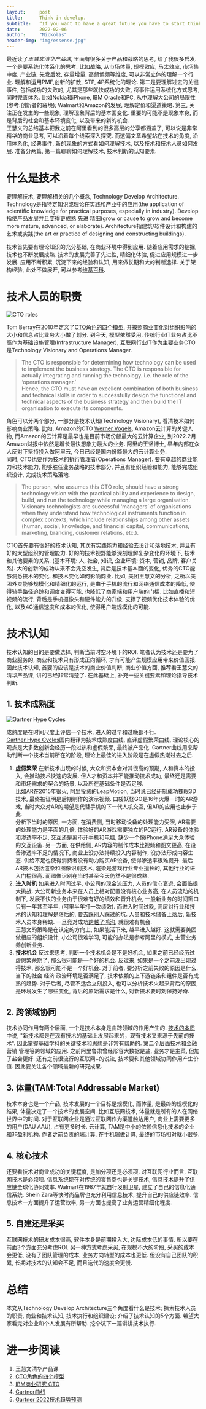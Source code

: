 ```yaml
---
layout:     post
title:      Think in develop.
subtitle:   “If you want to have a great future you have to start thinking about it in the present, because when the future's here you won't have the time” -- Nathan Myhrvold
date:       2022-02-06
author:     "Nickolas"
header-img: "img/essense.jpg"
---
```

最近读了*王慧文清华产品课*, 里面有很多关于产品和战略的思考, 给了我很多启发. 一个是要系统化体系化的思考. 比如战略, 从市场体量, 规模效应, 马太效应, 市场集中度, 产业链, 先发后发, 存量增量, 高频低频等维度, 可以非常立体的理解一个行业. 理解和运用PMF,创新的扩散, STP, 4P系统化的理论. 第二是要理解过去的关键事件, 包括成功的失败的, 尤其是那些就快成功的失败, 将事件运用系统化方式思考, 同时完善体系. 比如Nokia和iPhone, IBM Oracle和PC, 从中理解大公司的局限性(参考:创新者的窘境); Walmart和Amazon的发展, 理解定价和渠道策略. 第三, 关注正在发生的一些现象, 理解现象背后的基本面变化. 重要的可能不是现象本身, 而是背后的社会和基本环境变化, 以及带来的新的机会.  
王慧文的总结基本把我之前在阿里看到的很多高层的分享都涵盖了, 可以说是非常精华的商业思考, 可以沿着每个线索深入探究. 而这偏文章希望站在技术的角度, 沿用体系化, 经典事件, 新的现象的方式看如何理解技术, 以及技术和技术人员如何发展. 准备分两篇, 第一篇聊聊如何理解技术, 技术判断的认知要素.
# 什么是技术
要理解技术, 要理解相关的几个概念, Technology Develop Architecture. Technology是指特定知识或理论在实践和产业中的应用(the application of scientific knowledge for practical purposes, especially in industry). Develop指使产品发展并且变得更成熟 先进 精细(grow or cause to grow and become more mature, advanced, or elaborate).  Architecture指建筑/软件设计和构建的艺术或实践(the art or practice of designing and constructing buildings).

技术首先要有理论知识的充分基础, 在商业环境中得到应用. 随着应用需求的挖掘, 技术也不断发展成熟. 技术的发展完善了先进性, 精细化体验, 促进应用规模进一步发展. 应用不断积累, 沉淀下来的经验和认知, 用来做长期和大的判断选择. 关于架构经验, 此处不做展开, 可以参考[维基百科](https://en.wikipedia.org/wiki/Software_architecture#:~:text=Software%20architecture%20refers%20to%20the,of%20both%20elements%20and%20relations).
# 技术人员的职责
![CTO roles](http://nickolashu.github.io/img/cto-roles.png)  

Tom Berray在2010年定义了[CTO角色的四个模型](http://www.brixtonspa.com/Career/The_Role_of_the_CTO_4Models.pdf), 并按照商业变化对组织影响的大小和信息占比业务大小做了划分. 到今天, 模型依然受用, 传统行业IT业务占比不高作为基础设施管理(Infrastructure Manager), 互联网行业IT作为主要业务CTO是Technology Visionary and Operations Manager.

> The CTO is responsible for determining how technology can be used to implement the business strategy. The CTO is responsible for actually integrating and running the technology.  i.e. the role of the ‘operations manager.’  
> Hence, the CTO must have an excellent combination of both business and technical skills in order to successfully design the functional and technical aspects of the business strategy and then build the IT organisation to execute its components.

角色可以分两个部分, 一部分是技术认知(Technology Visionary), 看清技术如何影响商业策略. 比如, Amazon的CTO [Werner Vogels](https://www.allthingsdistributed.com/about.html), Amazon云计算的关键人物, 而Amazon的云计算是最早也是目前市场份额最大的云计算企业, 到2022.2月Amazon财报中依然是增长最快想象力最大的业务. 阿里的王坚博士, 早年内部在众人反对下坚持投入做阿里云, 今日已经是国内份额最大的云计算业务.  
同时, CTO也要作为技术的执行管理者(Operations Manager). 要有卓越的商业能力和技术能力, 能够胜任业务战略的技术部分, 并且有组织经验和能力, 能够完成组织设计, 完成技术策略落地.

>   The person, who assumes this CTO role, should have a strong technology vision with the practical ability and experience to design, build, and run the technology while managing a large organisation.   
>   Visionary technologists are successful ‘managers’ of organisations when they understand how technological instruments function in complex contexts, which include relationships among other assets (human, social, knowledge, and financial capital, communications, marketing, branding, customer relations, etc.).  

CTO首先要有很好的技术认知, 其次有实践能力和经验去设计和落地技术, 并且有好的大型组织的管理能力. 好的的技术视野能够深刻理解复杂变化的环境下, 技术和其他要素的关系. (基本环境: 人, 社会, 知识, 企业环境: 资本, 营销, 品牌, 客户关系). 大的创新的成功从来不会凭空发生, 背后是技术基本面的变化, 优秀的CTO能够洞悉技术的变化, 和技术变化如何影响商业. 比如, 美团王慧文的分析, 之所以美团外卖能够规模化和精细化的运行, 是由于手机的流行和网络通信成本的降低, 使得骑手路径追踪和调度变得可能, 也降低了商家端和用户端的门槛. 比如直播和短视频的流行, 背后是手机摄像头和硬件能力的升级, 支撑了视频优化技术体验的优化, 以及4G通信速度和成本的优化, 使得用户端规模化的可能.

# 技术认知
技术认知的目的是要做选择, 判断当前时空环境下的ROI. 笔者认为技术还是要为了商业服务的, 商业和技术只有形成正向循环, 才有可能产生规模应用带来价值回报. 因此技术认知, 首要的应该是技术的商业价值判断, 商业价值方面, 推荐看王慧文的清华产品课, 讲的已经非常清楚了. 在此基础上, 补充一些关键要素和理论指导技术判断. 
## 1. 技术成熟度
![Gartner Hype Cycles](https://www.gartner.com/resources/370100/370163/370163_0001.png)

成熟度是在时间尺度上评估一个技术, 进入的过早和过晚都不行.  
[Gartner Hype Cycles](https://www.gartner.com/en/documents/3887767/understanding-gartner-s-hype-cycles)国内翻译为技术成熟度曲线, 直译虚假繁荣曲线, 理论核心的观点是大多数创新会经历一段过热和虚假繁荣, 最终被产品化. Gartner曲线用来帮助判断一个技术当前所在的阶段, 理论上最佳的进入阶段是在虚假热潮过去之后.   
1) **虚假繁荣**
在新技术出现的时候, 大众和资本会对其很高的预期, 人和资本的投入, 会推动技术快速的发展. 但人才和资本并不能推动技术成功, 最终还是需要和市场需求的契合的场景, 以及所在基础条件是否足够.   
比如AR在2015年很火, 阿里投资的LeapMotion, 当时说已经研制成功裸眼3D技术, 最终被证明是后期制作的演示视频. 口袋妖怪GO是16年火爆一时的AR游戏, 当时大众对AR的期望是代替手机的下一代人机交互, 但AR的应用也止步于此.   
分析下当时的原因, 一方面, 在消费侧, 当时移动设备的处理能力受限, AR需要的处理能力是平面的几倍, 体验好的AR游戏需要独立的PC运行. AR设备的体验和渗透率不足, 交互还是离不开手机和电脑, 缺少一个像iPhone满足大众体验的交互设备. 另一方面, 在供给侧, AR内容的制作成本比视频和图文更高, 在设备渗透率不足的情况下, 商业上没办法持续投入内容制作, 没办法形成内容生态. 供给不足也使得消费者没有动力购买AR设备, 使得渗透率很难提升. 最后AR技术包括渲染和图像识别技术, 渲染是游戏行业专业擅长的, 其他行业的进入门槛很高. 而图像识别在当时甚至今天仍然不是很成熟.  
2) **进入时机**
如果进入时间过早, 小公司的现金流压力, 人员的信心衰退, 会面临很大挑战. 大公司新业务本来在人员上相对配置没有核心业务高, 在人员流动的机制下, 发展不快的业务由于很难有好的绩效和晋升机会, 一般新业务的时间窗口只有一年甚至半年. (阿里半年打一次绩效). 而进入时间过晚, 高层对行业和技术的认知和理解是落后的, 要去踩别人踩过的坑. 人员和技术储备上落后, 新技术人员本身稀缺. 一旦竞对成功[跨越了鸿沟](https://book.douban.com/subject/25806284/), 就很难有机会.  
王慧文的策略是在认定的方向上, 如果能活下来, 越早进入越好. 这就需要美团做相应的组织设计, 小公司很难学习, 可能的办法是参考阿里的模式, 主营业务养创新业务.  
3) **技术机会**
反过来思考, 判断一个技术机会是不是好机会, 如果之前已经经历过虚假繁荣期了, 那么很可能是一个好的机会. 反过来, 如果是一个之前没出现过得技术, 那么很可能不是一个好机会. 对于前者, 要分析之前失败的原因是什么, 当下的社会 经济 政治环境是否满足了, 技术依赖的上下游链条和组件是否有成熟的趋势. 对于后者, 尽管不适合立刻投入, 也可以分析技术火起来背后的原因, 是环境发生了哪些变化, 背后的原始需求是什么, 对新技术要时刻保持好奇.
## 2. 跨领域协同
技术协同作用有两个层面, 一个是技术本身是由跨领域的作用产生的. [技术的本质](https://book.douban.com/subject/25846075/)中说, "新技术都是在现有技术的基础上发展起来的，现有技术又来源于先前的技术". 因此掌握基础学科的关键技术和思想是非常有帮助的. 第二个层面技术和金融 营销 管理等跨领域的应用. 之前阿里鲁肃曾经形容大数据是盐, 业务才是主菜, 但加了盐会更好. 还有之前很流行的互联网+的说法, 技术要和其他领域协同作用产生价值. 因此要关注各个领域最新的研究成果.

## 3. 体量(TAM:Total Addressable Market)
技术本身也是一个产品, 技术发展的一个目标是规模化, 而体量, 是最终的规模化的结果, 体量决定了一个技术的发展空间. 比如互联网技术, 体量就是所有的人在网络世界中的时间. 对于互联网企业是通过互联网作为渠道触达用户, 商业上需要更多的用户(DAU AAU), 占有更多时长. 云计算, TAM是中小的依赖信息化技术的企业和非盈利机构. 作者之前负责的[端计算](http://nickolashu.github.io/2018/09/09/some-thoughts-about-software-design/), 在手机端做计算, 最终的市场相对就小很多.  
## 4. 核心技术
还要看技术对商业成功的关键程度, 是加分项还是必须项. 对互联网行业而言, 互联网技术是必须项. 信息系统现在对传统的零售商也是关键技术, 信息技术提升了供应链全球化协同效率. Walmart在1987年就自行发射卫星, 建立了自己的信息化通信系统. Shein Zara等快时尚品牌也充分利用信息技术, 提升自己的供应链效率. 信息技术一方面提升了运营效率, 另一方面也提高了业务运营精细化程度.
## 5. 自建还是采买
互联网技术的研发成本很高, 软件本身是前期投入大, 边际成本低的事情. 所以要在前面3个方面充分考虑ROI. 另一种方式考虑采买, 在规模不大的阶段, 采买的成本会更低, 没有了团队管理的成本, 业务方向转型的成本也更低. 但没有自己团队的积累, 长期对技术的认知会不足,  而且迭代的速度会更慢.

# 总结
本文从Technology Develop Architecture三个角度看什么是技术; 探索技术人员的职责, 商业和技术认知, 技术执行和组织建设; 介绍了技术认知的5个方面. 希望大家看完对企业和个人发展有所帮助. 挖个坑下一篇讲讲技术执行.

# 进一步阅读
1. 王慧文清华产品课
2. [CTO角色的四个模型](http://www.brixtonspa.com/Career/The_Role_of_the_CTO_4Models.pdf)
3. [IBM商业研究 CTO](https://www.ibm.com/thought-leadership/institute-business-value/c-suite-study/cto)
4. [Gartner曲线](https://www.gartner.com/en/documents/3887767/understanding-gartner-s-hype-cycles) 
5. [Gartner 2022技术趋势预测](https://www.gartner.com/en/information-technology/insights/top-technology-trends)


